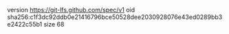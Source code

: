 version https://git-lfs.github.com/spec/v1
oid sha256:c1f3dc92ddb0e21416796bce50528dee2030928076e43ed0289bb3e2422c55b1
size 68
